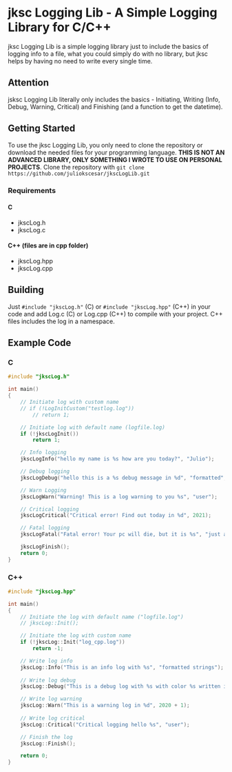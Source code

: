 ﻿# jksc Logging Lib - A Simple Logging Library for C/C++
jksc Logging Lib is a simple logging library just to include the basics of logging info to a file, what you could simply do with no library, but jksc helps by having no need to write every single time.

## Attention
jsksc Logging Lib literally only includes the basics - Initiating, Writing (Info, Debug, Warning, Critical) and Finishing (and a function to get the datetime).

## Getting Started
To use the jksc Logging Lib, you only need to clone the repository or download the needed files for your programming language. **THIS IS NOT AN ADVANCED LIBRARY, ONLY SOMETHING I WROTE TO USE ON PERSONAL PROJECTS**.
Clone the repository with `git clone https://github.com/juliokscesar/jkscLogLib.git`

### Requirements
#### C
- jkscLog.h
- jkscLog.c

#### C++ (files are in cpp folder)
- jkscLog.hpp
- jkscLog.cpp

## Building
Just `#include "jkscLog.h"` (C) or `#include "jkscLog.hpp"` (C++) in your code and add Log.c (C) or Log.cpp (C++) to compile with your project. C++ files includes the log in a namespace.

## Example Code
### C
```c
#include "jkscLog.h"

int main()
{
    // Initiate log with custom name
    // if (!LogInitCustom("testlog.log"))
        // return 1;

    // Initiate log with default name (logfile.log)
    if (!jkscLogInit())
        return 1;

    // Info logging
    jkscLogInfo("hello my name is %s how are you today?", "Julio");

    // Debug logging
    jkscLogDebug("hello this is a %s debug message in %d", "formatted", 2021);

    // Warn Logging
    jkscLogWarn("Warning! This is a log warning to you %s", "user");

    // Critical logging
    jkscLogCritical("Critical error! Find out today in %d", 2021);

    // Fatal logging
    jkscLogFatal("Fatal error! Your pc will die, but it is %s", "just a joke");

    jkscLogFinish();
    return 0;
}
```

### C++
```cpp
#include "jkscLog.hpp"

int main()
{
    // Initiate the log with default name ("logfile.log")
    // jkscLog::Init();

    // Initiate the log with custom name
    if (!jkscLog::Init("log_cpp.log"))
        return -1;

    // Write log info
    jkscLog::Info("This is an info log with %s", "formatted strings");
    
    // Write log debug
    jkscLog::Debug("This is a debug log with %s with color %s written in %d", "formatted strings", "green", 2021);

    // Write log warning
    jkscLog::Warn("This is a warning log in %d", 2020 + 1);
    
    // Write log critical
    jkscLog::Critical("Critical logging hello %s", "user");

    // Finish the log
    jkscLog::Finish();

    return 0;
}
```
